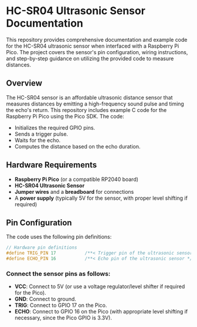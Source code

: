 # HC-SR04 Ultrasonic Sensor Documentation

This repository provides comprehensive documentation and example code for the HC-SR04 ultrasonic sensor when interfaced with a Raspberry Pi Pico. The project covers the sensor's pin configuration, wiring instructions, and step-by-step guidance on utilizing the provided code to measure distances.

## Overview

The HC-SR04 sensor is an affordable ultrasonic distance sensor that measures distances by emitting a high-frequency sound pulse and timing the echo's return. This repository includes example C code for the Raspberry Pi Pico using the Pico SDK. The code:
- Initializes the required GPIO pins.
- Sends a trigger pulse.
- Waits for the echo.
- Computes the distance based on the echo duration.

## Hardware Requirements

- **Raspberry Pi Pico** (or a compatible RP2040 board)
- **HC-SR04 Ultrasonic Sensor**
- **Jumper wires** and a **breadboard** for connections
- A **power supply** (typically 5V for the sensor, with proper level shifting if required)

## Pin Configuration

The code uses the following pin definitions:

```c
// Hardware pin definitions
#define TRIG_PIN 17           /**< Trigger pin of the ultrasonic sensor */
#define ECHO_PIN 16           /**< Echo pin of the ultrasonic sensor */
```

### Connect the sensor pins as follows:

- **VCC**: Connect to 5V (or use a voltage regulator/level shifter if required for the Pico).
- **GND**: Connect to ground.
- **TRIG**: Connect to GPIO 17 on the Pico.
- **ECHO**: Connect to GPIO 16 on the Pico (with appropriate level shifting if necessary, since the Pico GPIO is 3.3V).
